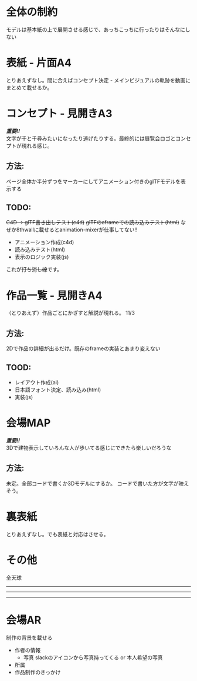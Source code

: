 # 全体の制約
モデルは基本紙の上で展開させる感じで、あっちこっちに行ったりはそんなにしない

# 表紙 - 片面A4
とりあえずなし。間に合えばコンセプト決定 - メインビジュアルの軌跡を動画にまとめて載せるか。

# コンセプト - 見開きA3
***重要!!***<br>
文字が千と千尋みたいになったり逃げたりする。最終的には展覧会ロゴとコンセプトが現れる感じ。
## 方法:
ページ全体か半分ずつをマーカーにしてアニメーション付きのglTFモデルを表示する
## TODO:
~~C4D -> glTF書き出しテスト(c4d)~~
~~glTFのaframeでの読み込みテスト(html)~~
なぜか8thwallに載せるとanimation-mixerが仕事してない!!
- アニメーション作成(c4d)
- 読み込みテスト(html)
- 表示のロジック実装(js)

これが~~打ち消し線~~です。
# 作品一覧 - 見開きA4
（とりあえず）作品ごとにかざすと解説が現れる。 11/3
## 方法:
2Dで作品の詳細が出るだけ。既存のframeの実装とあまり変えない
## TOOD:
- レイアウト作成(ai)
- 日本語フォント決定、読み込み(html)
- 実装(js)

# 会場MAP
***重要!!***<br>
3Dで建物表示していろんな人が歩いてる感じにできたら楽しいだろうな
## 方法:
未定。全部コードで書くか3Dモデルにするか。
コードで書いた方が文字が映えそう。

# 裏表紙
とりあえずなし。でも表紙と対応はさせる。

# その他
全天球



***
***
***
# 会場AR
制作の背景を載せる

- 作者の情報
    - 写真
    slackのアイコンから写真持ってくる or 本人希望の写真
- 所属
- 作品制作のきっかけ
